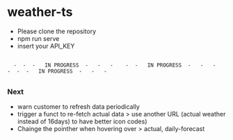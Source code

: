 # weather-ts

- Please clone the repository
- npm run serve
- insert your API_KEY

## 
      -  -  -   IN PROGRESS  -   -   -    -  -   IN PROGRESS  -   -   -    -  -  -   IN PROGRESS  -   -   -  
##    

### Next

- warn customer to refresh data periodically
- trigger a funct to re-fetch actual data > use another URL (actual weather instead of 16days) to have better icon codes)
- Chainge the pointher when hovering over > actual, daily-forecast
